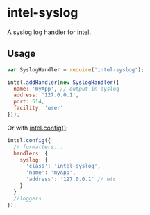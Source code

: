 # intel-syslog

A syslog log handler for [intel][].

## Usage

```js
var SyslogHandler = require('intel-syslog');

intel.addHandler(new SyslogHandler({
  name: 'myApp', // output in syslog
  address: '127.0.0.1',
  port: 514,
  facility: 'user'
}));
```

Or with [intel.config()][config]:

```js
intel.config({
  // formatters...
  handlers: {
    syslog: {
      'class': 'intel-syslog',
      'name': 'myApp',
      'address': '127.0.0.1' // etc
    }
  }
  //loggers
});
```

[intel]: http://seanmonstar.github.io/intel
[config]: http://seanmonstar.github.io/intel#config
